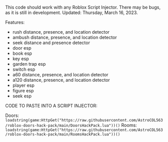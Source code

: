 This code should work with any Roblox Script Injector. There may be bugs, as it is still in development. Updated: Thursday, March 16, 2023.

Features:
- rush distance, presence, and location detector
- ambush distance, presence, and location detector
- seek distance and presence detector
- door esp
- book esp
- key esp
- garden trap esp
- switch esp
- a60 distance, presence, and location detector
- a120 distance, presence, and location detector
- player esp
- figure esp
- seek esp

CODE TO PASTE INTO A SCRIPT INJECTOR:

Doors: `loadstring(game:HttpGet("https://raw.githubusercontent.com/AstroCOL563/roblox-doors-hack-pack/main/DoorsHackPack.lua"))()`
Rooms: `loadstring(game:HttpGet("https://raw.githubusercontent.com/AstroCOL563/roblox-doors-hack-pack/main/RoomsHackPack.lua"))()`

